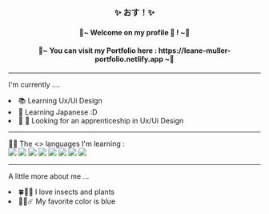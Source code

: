 <h3 align=center> ✨ おす！✨ </h3>
<h4 align=center> 🌸~ Welcome on my profile 👋 ! ~🌸</h4>
<h4 align=center> 🌱~ You can visit my Portfolio here : https://leane-muller-portfolio.netlify.app ~🌱</h4>

---------

I'm currently ....
<li> 📚 Learning Ux/Ui Design </li>
<li> 🎌 Learning Japanese :D </li>
<li> 📖 🐛 Looking for an  apprenticeship in Ux/Ui Design </li>

---------

👨‍💻 The <> languages I'm learning : 
<br>
<img src="https://img.shields.io/badge/CSS3-1572B6?style=for-the-badge&logo=css3&logoColor=white">
<img src="https://img.shields.io/badge/HTML5-E34F26?style=for-the-badge&logo=html5&logoColor=white">
<img src="https://img.shields.io/badge/JavaScript-323330?style=for-the-badge&logo=javascript&logoColor=F7DF1E">
<img src="https://img.shields.io/badge/C-00599C?style=for-the-badge&logo=c&logoColor=white">
<img src="https://img.shields.io/badge/Java-ED8B00?style=for-the-badge&logo=java&logoColor=white">
<img src="https://img.shields.io/badge/PHP-777BB4?style=for-the-badge&logo=php&logoColor=white">
<img src="https://img.shields.io/badge/MySQL-00000F?style=for-the-badge&logo=mysql&logoColor=white">
<img src="https://img.shields.io/badge/React_Native-20232A?style=for-the-badge&logo=react&logoColor=61DAFB">
<!--<img src="">-->

--------- 

A little more about me ...
<li> 🍀🎍🦗 I love insects and plants </li>
<li> 💙🔵☄️ My favorite color is blue </li>
<br>

<!--
---------

<a href="https://buymeacoff.ee/leanemuller" target="_blank"><img src="https://www.buymeacoffee.com/assets/img/custom_images/orange_img.png" alt="Buy Me A Coffee" style="height: 41px !important;width: 174px !important;box-shadow: 0px 3px 2px 0px rgba(190, 190, 190, 0.5) !important;-webkit-box-shadow: 0px 3px 2px 0px rgba(190, 190, 190, 0.5) !important;" ></a>

<li> </li>
**AyatoKirishima/AyatoKirishima** is a ✨ _special_ ✨ repository because its `README.md` (this file) appears on your GitHub profile.

Here are some ideas to get you started:

- 🔭 I’m currently working on ...
- 🌱 I’m currently learning ...
- 👯 I’m looking to collaborate on ...
- 🤔 I’m looking for help with ...
- 💬 Ask me about ...
- 📫 How to reach me: ...
- 😄 Pronouns: ...
- ⚡ Fun fact: ...
-->
